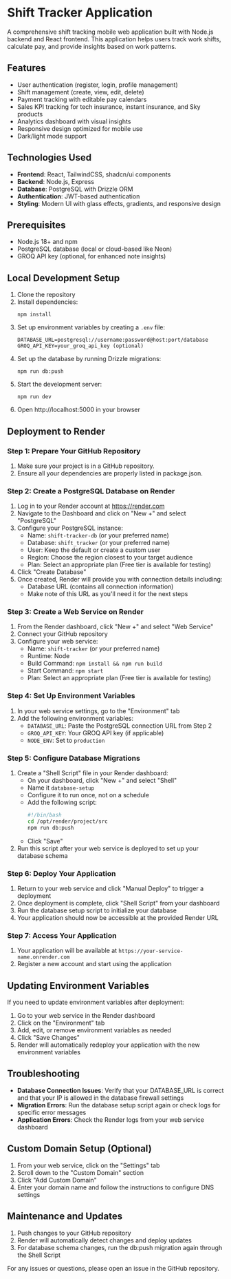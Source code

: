 # Shift Tracker Application

A comprehensive shift tracking mobile web application built with Node.js backend and React frontend. This application helps users track work shifts, calculate pay, and provide insights based on work patterns.

## Features

- User authentication (register, login, profile management)
- Shift management (create, view, edit, delete)
- Payment tracking with editable pay calendars
- Sales KPI tracking for tech insurance, instant insurance, and Sky products
- Analytics dashboard with visual insights
- Responsive design optimized for mobile use
- Dark/light mode support

## Technologies Used

- **Frontend**: React, TailwindCSS, shadcn/ui components
- **Backend**: Node.js, Express
- **Database**: PostgreSQL with Drizzle ORM
- **Authentication**: JWT-based authentication
- **Styling**: Modern UI with glass effects, gradients, and responsive design

## Prerequisites

- Node.js 18+ and npm
- PostgreSQL database (local or cloud-based like Neon)
- GROQ API key (optional, for enhanced note insights)

## Local Development Setup

1. Clone the repository
2. Install dependencies:
   ```
   npm install
   ```
3. Set up environment variables by creating a `.env` file:
   ```
   DATABASE_URL=postgresql://username:password@host:port/database
   GROQ_API_KEY=your_groq_api_key (optional)
   ```
4. Set up the database by running Drizzle migrations:
   ```
   npm run db:push
   ```
5. Start the development server:
   ```
   npm run dev
   ```
6. Open http://localhost:5000 in your browser

## Deployment to Render

### Step 1: Prepare Your GitHub Repository

1. Make sure your project is in a GitHub repository.
2. Ensure all your dependencies are properly listed in package.json.

### Step 2: Create a PostgreSQL Database on Render

1. Log in to your Render account at https://render.com
2. Navigate to the Dashboard and click on "New +" and select "PostgreSQL"
3. Configure your PostgreSQL instance:
   - Name: `shift-tracker-db` (or your preferred name)
   - Database: `shift_tracker` (or your preferred name)
   - User: Keep the default or create a custom user
   - Region: Choose the region closest to your target audience
   - Plan: Select an appropriate plan (Free tier is available for testing)
4. Click "Create Database"
5. Once created, Render will provide you with connection details including:
   - Database URL (contains all connection information)
   - Make note of this URL as you'll need it for the next steps

### Step 3: Create a Web Service on Render

1. From the Render dashboard, click "New +" and select "Web Service"
2. Connect your GitHub repository
3. Configure your web service:
   - Name: `shift-tracker` (or your preferred name)
   - Runtime: Node
   - Build Command: `npm install && npm run build`
   - Start Command: `npm start`
   - Plan: Select an appropriate plan (Free tier is available for testing)

### Step 4: Set Up Environment Variables

1. In your web service settings, go to the "Environment" tab
2. Add the following environment variables:
   - `DATABASE_URL`: Paste the PostgreSQL connection URL from Step 2
   - `GROQ_API_KEY`: Your GROQ API key (if applicable)
   - `NODE_ENV`: Set to `production`

### Step 5: Configure Database Migrations

1. Create a "Shell Script" file in your Render dashboard:
   - On your dashboard, click "New +" and select "Shell"
   - Name it `database-setup`
   - Configure it to run once, not on a schedule
   - Add the following script:
     ```bash
     #!/bin/bash
     cd /opt/render/project/src
     npm run db:push
     ```
   - Click "Save"
2. Run this script after your web service is deployed to set up your database schema

### Step 6: Deploy Your Application

1. Return to your web service and click "Manual Deploy" to trigger a deployment
2. Once deployment is complete, click "Shell Script" from your dashboard
3. Run the database setup script to initialize your database
4. Your application should now be accessible at the provided Render URL

### Step 7: Access Your Application

1. Your application will be available at `https://your-service-name.onrender.com`
2. Register a new account and start using the application

## Updating Environment Variables

If you need to update environment variables after deployment:

1. Go to your web service in the Render dashboard
2. Click on the "Environment" tab
3. Add, edit, or remove environment variables as needed
4. Click "Save Changes"
5. Render will automatically redeploy your application with the new environment variables

## Troubleshooting

- **Database Connection Issues**: Verify that your DATABASE_URL is correct and that your IP is allowed in the database firewall settings
- **Migration Errors**: Run the database setup script again or check logs for specific error messages
- **Application Errors**: Check the Render logs from your web service dashboard

## Custom Domain Setup (Optional)

1. From your web service, click on the "Settings" tab
2. Scroll down to the "Custom Domain" section
3. Click "Add Custom Domain"
4. Enter your domain name and follow the instructions to configure DNS settings

## Maintenance and Updates

1. Push changes to your GitHub repository
2. Render will automatically detect changes and deploy updates
3. For database schema changes, run the db:push migration again through the Shell Script

For any issues or questions, please open an issue in the GitHub repository.